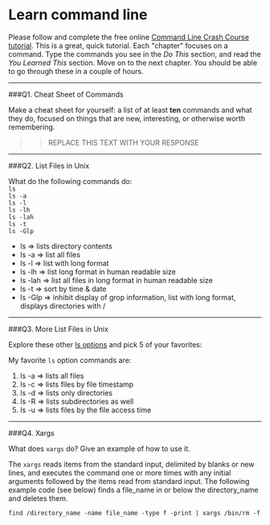 # Learn command line

Please follow and complete the free online [Command Line Crash Course
tutorial](http://cli.learncodethehardway.org/book/). This is a great,
quick tutorial. Each "chapter" focuses on a command. Type the commands
you see in the _Do This_ section, and read the _You Learned This_
section. Move on to the next chapter. You should be able to go through
these in a couple of hours.

---

###Q1.  Cheat Sheet of Commands  

Make a cheat sheet for yourself: a list of at least **ten** commands and what they do, focused on things that are new, interesting, or otherwise worth remembering.

> > REPLACE THIS TEXT WITH YOUR RESPONSE

---

###Q2.  List Files in Unix   

What do the following commands do:  
`ls`  
`ls -a`  
`ls -l`  
`ls -lh`  
`ls -lah`  
`ls -t`  
`ls -Glp`  
* ls      => lists directory contents
* ls -a   => list all files
* ls -l   => list with long format
* ls -lh  => list long format in human readable size
* ls -lah => list all files in long format in human readable size 
* ls -t   => sort by time & date
* ls -Glp => inhibit display of grop information, list with long format, displays directories with /

---

###Q3.  More List Files in Unix  

Explore these other [ls options](http://www.techonthenet.com/unix/basic/ls.php) and pick 5 of your favorites:

My favorite `ls` option commands are:

1. ls -a  => lists all files
2. ls -c  => lists files by file timestamp
3. ls -d  => lists only directories
4. ls -R  => lists subdirectories as well
5. ls -u  => lists files by the file access time

---

###Q4.  Xargs   

What does `xargs` do? Give an example of how to use it.

The `xargs` reads items from the standard input, delimited by blanks or new lines, and executes the command one or more times with any initial arguments followed by the items read from standard input. The following example code (see below) finds a file_name in or below the directory_name and deletes them.
```
find /directory_name -name file_name -type f -print | xargs /bin/rm -f 
```
  

